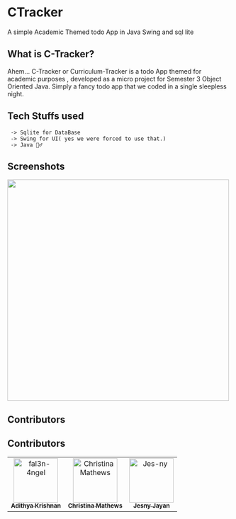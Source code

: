 # CTracker
  A simple Academic Themed todo App in Java Swing and sql lite

## What is C-Tracker?
   Ahem... C-Tracker or Curriculum-Tracker is a todo App themed for academic purposes , developed as a micro project for Semester 3 Object Oriented Java. 
   Simply a fancy todo app that we coded in a single sleepless night.
   
## Tech Stuffs used
 ``` 
  -> Sqlite for DataBase
  -> Swing for UI( yes we were forced to use that.)
  -> Java 🚶‍♂️
  ```

## Screenshots

  <img width="500" src="https://i.postimg.cc/5Ndm9MbV/Screenshot-20230214-162706.png">

## Contributors

## Contributors
<table>
<tr>
    <td align="center">
        <a href="https://github.com/fal3n-4ngel">
            <img src="https://avatars.githubusercontent.com/u/79042374?v=4" width="100;" alt="fal3n-4ngel"/>
            <br />
            <sub><b>Adithya Krishnan</b></sub>
        </a>
    </td>
    <td align="center">
        <a href="https://github.com/ChristinaMathews">
            <img src="https://avatars.githubusercontent.com/u/100428932?v=4" width="100;" alt="ChristinaMathews"/>
            <br />
            <sub><b>Christina Mathews</b></sub>
        </a>
    </td>
    <td align="center">
        <a href="https://github.com/Jes-ny">
            <img src="https://avatars.githubusercontent.com/u/110916006?v=4" width="100;" alt="Jes-ny"/>
            <br />
            <sub><b>Jesny Jayan </b></sub>
        </a>
    </td></tr>
</table>
